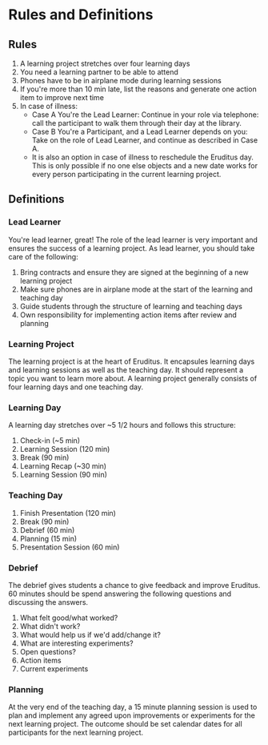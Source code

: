 # Rules and Definitions

## Rules

1. A learning project stretches over four learning days
2. You need a learning partner to be able to attend
3. Phones have to be in airplane mode during learning sessions
4. If you're more than 10 min late, list the reasons and generate one action item to improve next time
5. In case of illness:
    - Case A You're the Lead Learner: Continue in your role via telephone: call the participant to walk them through their day at the library.
    - Case B You're a Participant, and a Lead Learner depends on you: Take on the role of Lead Learner, and continue as described in Case A.
    - It is also an option in case of illness to reschedule the Eruditus day. This is only possible if no one else objects and a new date works for every person participating in the current learning project.

## Definitions

### Lead Learner

You're lead learner, great! The role of the lead learner is very important and ensures the success of a learning project. As lead learner, you should take care of the following:

1. Bring contracts and ensure they are signed at the beginning of a new learning project
2. Make sure phones are in airplane mode at the start of the learning and teaching day
3. Guide students through the structure of learning and teaching days
4. Own responsibility for implementing action items after review and planning

### Learning Project

The learning project is at the heart of Eruditus. It encapsules learning days and learning sessions as well as the teaching day. It should represent a topic you want to learn more about. A learning project generally consists of four learning days and one teaching day.

### Learning Day

A learning day stretches over ~5 1/2 hours and follows this structure:

1. Check-in (~5 min)
2. Learning Session (120 min)
3. Break (90 min)
4. Learning Recap (~30 min)
5. Learning Session (90 min)

### Teaching Day

1. Finish Presentation (120 min)
2. Break (90 min)
3. Debrief (60 min)
4. Planning (15 min)
5. Presentation Session (60 min)

### Debrief

The debrief gives students a chance to give feedback and improve Eruditus. 60 minutes should be spend answering the following questions and discussing the answers.

1. What felt good/what worked?
2. What didn't work?
3. What would help us if we'd add/change it?
4. What are interesting experiments?
5. Open questions?
6. Action items
7. Current experiments

### Planning

At the very end of the teaching day, a 15 minute planning session is used to plan and implement any agreed upon improvements or experiments for the next learning project. The outcome should be set calendar dates for all participants for the next learning project.
